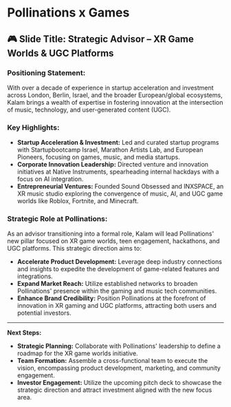 # Pollinations x Games

## 🎮 Slide Title: **Strategic Advisor – XR Game Worlds & UGC Platforms**

### **Positioning Statement:**

With over a decade of experience in startup acceleration and investment across London, Berlin, Israel, and the broader European/global ecosystems, Kalam brings a wealth of expertise in fostering innovation at the intersection of music, technology, and user-generated content (UGC).

### **Key Highlights:**

- **Startup Acceleration & Investment:** Led and curated startup programs with Startupbootcamp Israel, Marathon Artists Lab, and European Pioneers, focusing on games, music, and media startups.
- **Corporate Innovation Leadership:** Directed venture and innovation initiatives at Native Instruments, spearheading internal hackdays with a focus on AI integration.
- **Entrepreneurial Ventures:** Founded Sound Obsessed and INXSPACE, an XR music studio exploring the convergence of music, AI, and UGC game worlds like Roblox, Fortnite, and Minecraft.

### **Strategic Role at Pollinations:**

As an advisor transitioning into a formal role, Kalam will lead Pollinations' new pillar focused on XR game worlds, teen engagement, hackathons, and UGC platforms. This strategic direction aims to:

- **Accelerate Product Development:** Leverage deep industry connections and insights to expedite the development of game-related features and integrations.
- **Expand Market Reach:** Utilize established networks to broaden Pollinations' presence within the gaming and music tech communities.
- **Enhance Brand Credibility:** Position Pollinations at the forefront of innovation in XR gaming and UGC platforms, attracting both users and potential investors.

---

**Next Steps:**

- **Strategic Planning:** Collaborate with Pollinations' leadership to define a roadmap for the XR game worlds initiative.
- **Team Formation:** Assemble a cross-functional team to execute the vision, encompassing product development, marketing, and community engagement.
- **Investor Engagement:** Utilize the upcoming pitch deck to showcase the strategic direction and attract investment aligned with the new focus area.